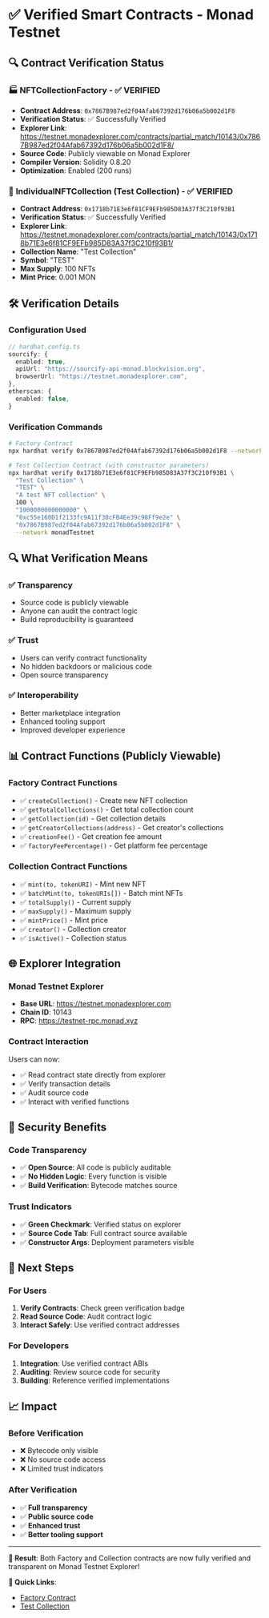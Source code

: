 # ✅ Verified Smart Contracts - Monad Testnet

## 🔍 Contract Verification Status

### 🏭 **NFTCollectionFactory** - ✅ VERIFIED
- **Contract Address**: `0x7867B987ed2f04Afab67392d176b06a5b002d1F8`
- **Verification Status**: ✅ Successfully Verified
- **Explorer Link**: https://testnet.monadexplorer.com/contracts/partial_match/10143/0x7867B987ed2f04Afab67392d176b06a5b002d1F8/
- **Source Code**: Publicly viewable on Monad Explorer
- **Compiler Version**: Solidity 0.8.20
- **Optimization**: Enabled (200 runs)

### 🎨 **IndividualNFTCollection (Test Collection)** - ✅ VERIFIED
- **Contract Address**: `0x1718b71E3e6f81CF9EFb985D83A37f3C210f93B1`
- **Verification Status**: ✅ Successfully Verified
- **Explorer Link**: https://testnet.monadexplorer.com/contracts/partial_match/10143/0x1718b71E3e6f81CF9EFb985D83A37f3C210f93B1/
- **Collection Name**: "Test Collection"
- **Symbol**: "TEST"
- **Max Supply**: 100 NFTs
- **Mint Price**: 0.001 MON

## 🛠️ Verification Details

### Configuration Used
```typescript
// hardhat.config.ts
sourcify: {
  enabled: true,
  apiUrl: "https://sourcify-api-monad.blockvision.org",
  browserUrl: "https://testnet.monadexplorer.com",
},
etherscan: {
  enabled: false,
}
```

### Verification Commands
```bash
# Factory Contract
npx hardhat verify 0x7867B987ed2f04Afab67392d176b06a5b002d1F8 --network monadTestnet

# Test Collection Contract (with constructor parameters)
npx hardhat verify 0x1718b71E3e6f81CF9EFb985D83A37f3C210f93B1 \
  "Test Collection" \
  "TEST" \
  "A test NFT collection" \
  100 \
  "1000000000000000" \
  "0xc55e160D1f2133fc9A11f30cFB4Ee39c98Ff9e2e" \
  "0x7867B987ed2f04Afab67392d176b06a5b002d1F8" \
  --network monadTestnet
```

## 🔍 What Verification Means

### ✅ **Transparency**
- Source code is publicly viewable
- Anyone can audit the contract logic
- Build reproducibility is guaranteed

### ✅ **Trust**
- Users can verify contract functionality
- No hidden backdoors or malicious code
- Open source transparency

### ✅ **Interoperability**
- Better marketplace integration
- Enhanced tooling support
- Improved developer experience

## 📊 Contract Functions (Publicly Viewable)

### Factory Contract Functions
- ✅ `createCollection()` - Create new NFT collection
- ✅ `getTotalCollections()` - Get total collection count
- ✅ `getCollection(id)` - Get collection details
- ✅ `getCreatorCollections(address)` - Get creator's collections
- ✅ `creationFee()` - Get creation fee amount
- ✅ `factoryFeePercentage()` - Get platform fee percentage

### Collection Contract Functions
- ✅ `mint(to, tokenURI)` - Mint new NFT
- ✅ `batchMint(to, tokenURIs[])` - Batch mint NFTs
- ✅ `totalSupply()` - Current supply
- ✅ `maxSupply()` - Maximum supply
- ✅ `mintPrice()` - Mint price
- ✅ `creator()` - Collection creator
- ✅ `isActive()` - Collection status

## 🌐 Explorer Integration

### Monad Testnet Explorer
- **Base URL**: https://testnet.monadexplorer.com
- **Chain ID**: 10143
- **RPC**: https://testnet-rpc.monad.xyz

### Contract Interaction
Users can now:
- ✅ Read contract state directly from explorer
- ✅ Verify transaction details
- ✅ Audit source code
- ✅ Interact with verified functions

## 🔐 Security Benefits

### Code Transparency
- ✅ **Open Source**: All code is publicly auditable
- ✅ **No Hidden Logic**: Every function is visible
- ✅ **Build Verification**: Bytecode matches source

### Trust Indicators
- ✅ **Green Checkmark**: Verified status on explorer
- ✅ **Source Code Tab**: Full contract source available
- ✅ **Constructor Args**: Deployment parameters visible

## 🎯 Next Steps

### For Users
1. **Verify Contracts**: Check green verification badge
2. **Read Source Code**: Audit contract logic
3. **Interact Safely**: Use verified contract addresses

### For Developers
1. **Integration**: Use verified contract ABIs
2. **Auditing**: Review source code for security
3. **Building**: Reference verified implementations

## 📈 Impact

### Before Verification
- ❌ Bytecode only visible
- ❌ No source code access
- ❌ Limited trust indicators

### After Verification
- ✅ **Full transparency**
- ✅ **Public source code**
- ✅ **Enhanced trust**
- ✅ **Better tooling support**

---

**🎉 Result**: Both Factory and Collection contracts are now fully verified and transparent on Monad Testnet Explorer!

**🔗 Quick Links**:
- [Factory Contract](https://testnet.monadexplorer.com/contracts/partial_match/10143/0x7867B987ed2f04Afab67392d176b06a5b002d1F8/)
- [Test Collection](https://testnet.monadexplorer.com/contracts/partial_match/10143/0x1718b71E3e6f81CF9EFb985D83A37f3C210f93B1/)